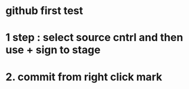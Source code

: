 # github first test
# 1 step : select source cntrl and then use + sign to stage
# 2. commit from right click mark
